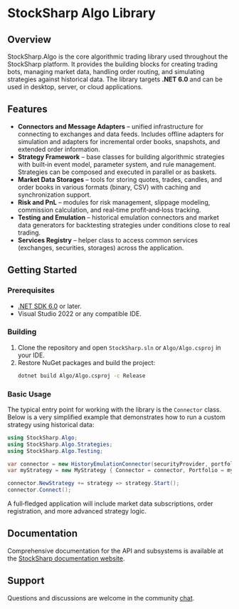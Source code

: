 # StockSharp Algo Library

## Overview

StockSharp.Algo is the core algorithmic trading library used throughout the StockSharp platform. It provides the building blocks for creating trading bots, managing market data, handling order routing, and simulating strategies against historical data. The library targets **.NET 6.0** and can be used in desktop, server, or cloud applications.

## Features

- **Connectors and Message Adapters** – unified infrastructure for connecting to exchanges and data feeds. Includes offline adapters for simulation and adapters for incremental order books, snapshots, and extended order information.
- **Strategy Framework** – base classes for building algorithmic strategies with built‑in event model, parameter system, and rule management. Strategies can be composed and executed in parallel or as baskets.
- **Market Data Storages** – tools for storing quotes, trades, candles, and order books in various formats (binary, CSV) with caching and synchronization support.
- **Risk and PnL** – modules for risk management, slippage modeling, commission calculation, and real‑time profit‑and‑loss tracking.
- **Testing and Emulation** – historical emulation connectors and market data generators for backtesting strategies under conditions close to real trading.
- **Services Registry** – helper class to access common services (exchanges, securities, storages) across the application.

## Getting Started

### Prerequisites

- [.NET SDK 6.0](https://dotnet.microsoft.com/) or later.
- Visual Studio 2022 or any compatible IDE.

### Building

1. Clone the repository and open `StockSharp.sln` or `Algo/Algo.csproj` in your IDE.
2. Restore NuGet packages and build the project:
   ```bash
   dotnet build Algo/Algo.csproj -c Release
   ```

### Basic Usage

The typical entry point for working with the library is the `Connector` class. Below is a very simplified example that demonstrates how to run a custom strategy using historical data:

```csharp
using StockSharp.Algo;
using StockSharp.Algo.Strategies;
using StockSharp.Algo.Testing;

var connector = new HistoryEmulationConnector(securityProvider, portfolioProvider, storageRegistry);
var myStrategy = new MyStrategy { Connector = connector, Portfolio = myPortfolio, Security = mySecurity };

connector.NewStrategy += strategy => strategy.Start();
connector.Connect();
```

A full‑fledged application will include market data subscriptions, order registration, and more advanced strategy logic.

## Documentation

Comprehensive documentation for the API and subsystems is available at the [StockSharp documentation website](https://doc.stocksharp.com/).


## Support

Questions and discussions are welcome in the community [chat](https://t.me/stocksharpchat/361).
